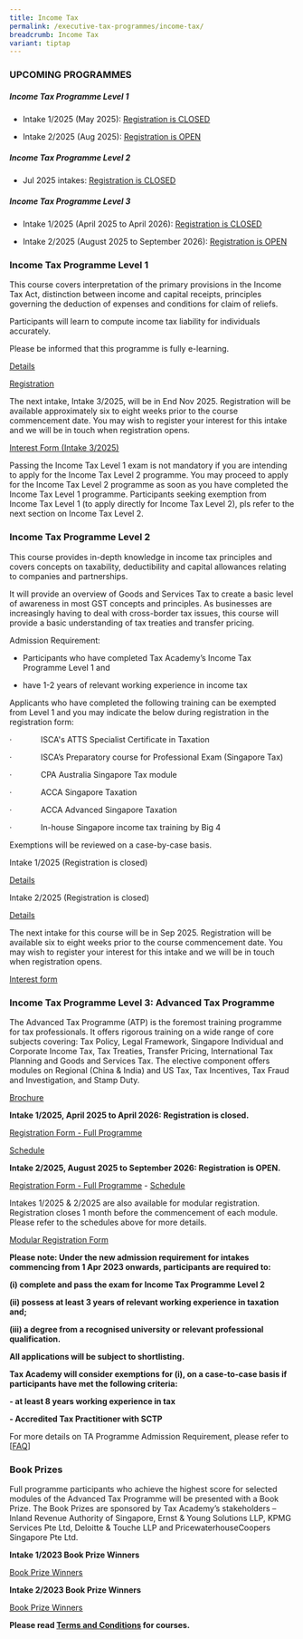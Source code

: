 ```yaml
---
title: Income Tax
permalink: /executive-tax-programmes/income-tax/
breadcrumb: Income Tax
variant: tiptap
---
```

<h3><strong>UPCOMING PROGRAMMES</strong></h3>
<h5><strong>Income Tax Programme Level 1</strong></h5>
<ul data-tight="true" class="tight">
<li>
<p>Intake 1/2025 (May 2025): <a href="https://www.taxacademy.sg/executive-tax-programmes/income-tax/#etp1oct-ta-id" rel="noopener noreferrer nofollow" target="_blank"><u>Registration is CLOSED</u></a>
</p>
</li>
<li>
<p>Intake 2/2025 (Aug 2025): <a href="https://staging-lite.d3w2b1tr7gtdnd.amplifyapp.com/executive-tax-programmes/income-tax/" rel="noopener nofollow" target="_blank"><u>Registration is OPEN</u></a>
</p>
<p></p>
</li>
</ul>
<h5><strong>Income Tax Programme Level 2</strong></h5>
<ul data-tight="true" class="tight">
<li>
<p>Jul 2025 intakes: <a href="https://www.taxacademy.sg/executive-tax-programmes/income-tax/#etp2sep-ta-id" rel="noopener noreferrer nofollow" target="_blank"><u>Registration is CLOSED</u></a>
</p>
<p></p>
</li>
</ul>
<h5><strong>Income Tax Programme Level 3</strong></h5>
<ul data-tight="true" class="tight">
<li>
<p>Intake 1/2025 (April 2025 to April 2026): <a href="https://www.taxacademy.sg/executive-tax-programmes/income-tax/#atp-ta-id" rel="noopener noreferrer nofollow" target="_blank"><u>Registration is CLOSED</u></a>
</p>
</li>
<li>
<p>Intake 2/2025 (August 2025 to September 2026): <a href="https://www.taxacademy.sg/executive-tax-programmes/income-tax/#atp-ta-id" rel="noopener noreferrer nofollow" target="_blank"><u>Registration is OPEN</u></a>
</p>
</li>
</ul>
<p></p>
<h3><strong>Income Tax Programme Level 1</strong></h3>
<p>This course covers interpretation of the primary provisions in the Income
Tax Act, distinction between income and capital receipts, principles governing
the deduction of expenses and conditions for claim of reliefs.</p>
<p>Participants will learn to compute income tax liability for individuals
accurately.</p>
<p>Please be informed that this programme is fully e-learning.</p>
<p><a href="https://go.gov.sg/kj0y00" rel="noopener nofollow" target="_blank"><u>Details</u></a>
</p>
<p><a href="https://form.gov.sg/684b821e095c7f327ae154c6" rel="noopener nofollow" target="_blank"><u>Registration</u></a>
</p>
<p>The next intake, Intake 3/2025, will be in End Nov 2025. Registration
will be available approximately six to eight weeks prior to the course
commencement date. You may wish to register your interest for this intake
and we will be in touch when registration opens.</p>
<p><a href="https://form.gov.sg/686cd654baeccc60b2496117" rel="noopener nofollow" target="_blank"><u>Interest Form (Intake 3/2025)</u></a>
</p>
<p>Passing the Income Tax Level 1 exam is not mandatory if you are intending
to apply for the Income Tax Level 2 programme. You may proceed to apply
for the Income Tax Level 2 programme as soon as you have completed the
Income Tax Level 1 programme. Participants seeking exemption from Income
Tax Level 1 (to apply directly for Income Tax Level 2), pls refer to the
next section on Income Tax Level 2.</p>
<p></p>
<h3><strong>Income Tax Programme Level 2</strong></h3>
<p>This course provides in-depth knowledge in income tax principles and covers
concepts on taxability, deductibility and capital allowances relating to
companies and partnerships.</p>
<p>It will provide an overview of Goods and Services Tax to create a basic
level of awareness in most GST concepts and principles. As businesses are
increasingly having to deal with cross-border tax issues, this course will
provide a basic understanding of tax treaties and transfer pricing.</p>
<p></p>
<p>Admission Requirement:</p>
<ul data-tight="true" class="tight">
<li>
<p>Participants who have completed Tax Academy’s Income Tax Programme Level
1 and</p>
</li>
</ul>
<ul data-tight="true" class="tight">
<li>
<p>have 1-2 years of relevant working experience in income tax</p>
</li>
</ul>
<p></p>
<p>Applicants who have completed the following training can be exempted from
Level 1 and you may indicate the below during registration in the registration
form:</p>
<p>·&nbsp;&nbsp;&nbsp;&nbsp;&nbsp;&nbsp;&nbsp;&nbsp;&nbsp;&nbsp;&nbsp;&nbsp;
ISCA's ATTS Specialist Certificate in Taxation</p>
<p>·&nbsp;&nbsp;&nbsp;&nbsp;&nbsp;&nbsp;&nbsp;&nbsp;&nbsp;&nbsp;&nbsp;&nbsp;
ISCA’s Preparatory course for Professional Exam (Singapore Tax)</p>
<p>·&nbsp;&nbsp;&nbsp;&nbsp;&nbsp;&nbsp;&nbsp;&nbsp;&nbsp;&nbsp;&nbsp;&nbsp;
CPA Australia Singapore Tax module</p>
<p>·&nbsp;&nbsp;&nbsp;&nbsp;&nbsp;&nbsp;&nbsp;&nbsp;&nbsp;&nbsp;&nbsp;&nbsp;
ACCA Singapore Taxation</p>
<p>·&nbsp;&nbsp;&nbsp;&nbsp;&nbsp;&nbsp;&nbsp;&nbsp;&nbsp;&nbsp;&nbsp;&nbsp;
ACCA Advanced Singapore Taxation</p>
<p>·&nbsp;&nbsp;&nbsp;&nbsp;&nbsp;&nbsp;&nbsp;&nbsp;&nbsp;&nbsp;&nbsp;&nbsp;
In-house Singapore income tax training by Big 4</p>
<p>Exemptions will be reviewed on a case-by-case basis.</p>
<p></p>
<p>Intake 1/2025 (Registration is closed)</p>
<p><a href="https://www.taxacademy.sg/files/L2_IT_1_2025_course_brochure.pdf" rel="noopener nofollow" target="_blank"><u>Details</u></a>
</p>
<p></p>
<p>Intake 2/2025 (Registration is closed)</p>
<p><a href="https://www.taxacademy.sg/files/L2_IT_2_2025_course_brochure.pdf" rel="noopener nofollow" target="_blank"><u>Details</u></a>
</p>
<p>The next intake for this course will be in Sep 2025. Registration will
be available six to eight weeks prior to the course commencement date.
You may wish to register your interest for this intake and we will be in
touch when registration opens.</p>
<p><a href="https://go.gov.sg/l2it32025interest" rel="noopener nofollow" target="_blank"><u>Interest form</u></a>
</p>
<h3><strong>Income Tax Programme Level 3: Advanced Tax Programme</strong></h3>
<p>The Advanced Tax Programme (ATP) is the foremost training programme for
tax professionals. It offers rigorous training on a wide range of core
subjects covering: Tax Policy, Legal Framework, Singapore Individual and
Corporate Income Tax, Tax Treaties, Transfer Pricing, International Tax
Planning and Goods and Services Tax. The elective component offers modules
on Regional (China &amp; India) and US Tax, Tax Incentives, Tax Fraud and
Investigation, and Stamp Duty.</p>
<p><a href="https://www.taxacademy.sg/files/ATP_FY25_Brochure.pdf" rel="noopener nofollow" target="_blank"><u>Brochure</u></a>
</p>
<p></p>
<p><strong>Intake 1/2025, April 2025 to April 2026: Registration is closed.</strong>
</p>
<p><a href="https://form.gov.sg/6796ea002ea9e745821b7a24" rel="noopener nofollow" target="_blank"><u>Registration Form - Full Programme</u></a>
</p>
<p><a href="https://www.taxacademy.sg/files/ATP1_2025_Schedule.pdf" rel="noopener nofollow" target="_blank"><u>Schedule</u></a>
</p>
<p></p>
<p><strong>Intake 2/2025, August 2025 to September 2026: Registration is OPEN.</strong>
</p>
<p><a href="https://form.gov.sg/6796ecf35bbd2288c0f5ea42" rel="noopener noreferrer nofollow" target="_blank"><u>Registration Form - Full Programme</u></a> -
<a href="https://www.taxacademy.sg/files/ATP2_2025_Schedule.pdf" rel="noopener nofollow" target="_blank"><u>Schedule</u>
</a>
</p>
<p></p>
<p>Intakes 1/2025 &amp; 2/2025 are also available for modular registration.
Registration closes 1 month before the commencement of each module. Please
refer to the schedules above for more details.</p>
<p><a href="https://form.gov.sg/679780c0dbe89599f5a6e30a" rel="noopener nofollow" target="_blank"><u>Modular Registration Form</u></a>
</p>
<p></p>
<p><strong>Please note: Under the new admission requirement for intakes commencing from 1 Apr 2023 onwards, participants are required to:</strong>
</p>
<p><strong>(i) complete and pass the exam for Income Tax Programme Level 2</strong>
</p>
<p><strong>(ii) possess at least 3 years of relevant working experience in taxation and;</strong>
</p>
<p><strong>(iii) a degree from a recognised university or relevant professional qualification.</strong>
</p>
<p><strong>All applications will be subject to shortlisting.</strong>
</p>
<p><strong>Tax Academy will consider exemptions for (i), on a case-to-case basis if participants have met the following criteria:</strong>
</p>
<p><strong>- at least 8 years working experience in tax</strong>
</p>
<p><strong>- Accredited Tax Practitioner with SCTP</strong>
</p>
<p>For more details on TA Programme Admission Requirement, please refer to
[<a href="https://www.taxacademy.sg/executive-tax-programmes/tax-training-roadmap/" rel="noopener noreferrer nofollow" target="_blank"><u>FAQ</u></a>]</p>
<h3><strong>Book Prizes</strong></h3>
<p>Full programme participants who achieve the highest score for selected
modules of the Advanced Tax Programme will be presented with a Book Prize.
The Book Prizes are sponsored by Tax Academy’s stakeholders – Inland Revenue
Authority of Singapore, Ernst &amp; Young Solutions LLP, KPMG Services
Pte Ltd, Deloitte &amp; Touche LLP and PricewaterhouseCoopers Singapore
Pte Ltd.</p>
<p><strong>Intake 1/2023 Book Prize Winners</strong>
</p>
<p><a href="https://www.taxacademy.sg/files/ATP_INTAKE_1_TA_WEBSITE.pdf" rel="noopener nofollow" target="_blank"><u>Book Prize Winners</u></a>
</p>
<p><strong>Intake 2/2023 Book Prize Winners</strong>
</p>
<p><a href="https://www.taxacademy.sg/files/ATP_INTAKE_2_TA_WEBSITE.pdf" rel="noopener nofollow" target="_blank"><u>Book Prize Winners</u></a>
</p>
<p><strong>Please read <a href="https://www.taxacademy.sg/executive-tax-programmes/terms-and-conditions/" rel="noopener noreferrer nofollow" target="_blank"><u>Terms and Conditions</u></a> for courses.</strong>
</p>